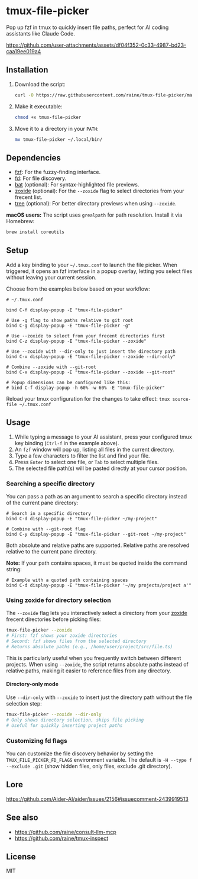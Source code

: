 # tmux-file-picker

Pop up fzf in tmux to quickly insert file paths, perfect for AI coding
assistants like Claude Code.

https://github.com/user-attachments/assets/df04f352-0c33-4987-bd23-caa19ee019a4

## Installation

1.  Download the script:
    ```sh
    curl -O https://raw.githubusercontent.com/raine/tmux-file-picker/main/tmux-file-picker
    ```
2.  Make it executable:
    ```sh
    chmod +x tmux-file-picker
    ```
3.  Move it to a directory in your `PATH`:
    ```sh
    mv tmux-file-picker ~/.local/bin/
    ```

## Dependencies

- [fzf](https://github.com/junegunn/fzf): For the fuzzy-finding interface.
- [fd](https://github.com/sharkdp/fd): For file discovery.
- [bat](https://github.com/sharkdp/bat) (optional): For syntax-highlighted file
  previews.
- [zoxide](https://github.com/ajeetdsouza/zoxide) (optional): For the `--zoxide`
  flag to select directories from your frecent list.
- [tree](https://gitlab.com/OldManProgrammer/unix-tree) (optional): For better
  directory previews when using `--zoxide`.

**macOS users:** The script uses `grealpath` for path resolution. Install it via
Homebrew:

```sh
brew install coreutils
```

## Setup

Add a key binding to your `~/.tmux.conf` to launch the file picker. When
triggered, it opens an fzf interface in a popup overlay, letting you select
files without leaving your current session.

Choose from the examples below based on your workflow:

```tmux
# ~/.tmux.conf

bind C-f display-popup -E "tmux-file-picker"

# Use -g flag to show paths relative to git root
bind C-g display-popup -E "tmux-file-picker -g"

# Use --zoxide to select from your frecent directories first
bind C-z display-popup -E "tmux-file-picker --zoxide"

# Use --zoxide with --dir-only to just insert the directory path
bind C-v display-popup -E "tmux-file-picker --zoxide --dir-only"

# Combine --zoxide with --git-root
bind C-x display-popup -E "tmux-file-picker --zoxide --git-root"

# Popup dimensions can be configured like this:
# bind C-f display-popup -h 60% -w 60% -E "tmux-file-picker"
```

Reload your tmux configuration for the changes to take effect:
`tmux source-file ~/.tmux.conf`

## Usage

1.  While typing a message to your AI assistant, press your configured tmux key
    binding (`Ctrl-f` in the example above).
2.  An `fzf` window will pop up, listing all files in the current directory.
3.  Type a few characters to filter the list and find your file.
4.  Press `Enter` to select one file, or `Tab` to select multiple files.
5.  The selected file path(s) will be pasted directly at your cursor position.

### Searching a specific directory

You can pass a path as an argument to search a specific directory instead of the
current pane directory:

```tmux
# Search in a specific directory
bind C-d display-popup -E "tmux-file-picker ~/my-project"

# Combine with --git-root flag
bind C-y display-popup -E "tmux-file-picker --git-root ~/my-project"
```

Both absolute and relative paths are supported. Relative paths are resolved
relative to the current pane directory.

**Note:** If your path contains spaces, it must be quoted inside the command
string:

```tmux
# Example with a quoted path containing spaces
bind C-d display-popup -E "tmux-file-picker '~/my projects/project a'"
```

### Using zoxide for directory selection

The `--zoxide` flag lets you interactively select a directory from your
[zoxide](https://github.com/ajeetdsouza/zoxide) frecent directories before
picking files:

```bash
tmux-file-picker --zoxide
# First: fzf shows your zoxide directories
# Second: fzf shows files from the selected directory
# Returns absolute paths (e.g., /home/user/project/src/file.ts)
```

This is particularly useful when you frequently switch between different
projects. When using `--zoxide`, the script returns absolute paths instead of
relative paths, making it easier to reference files from any directory.

#### Directory-only mode

Use `--dir-only` with `--zoxide` to insert just the directory path without the
file selection step:

```bash
tmux-file-picker --zoxide --dir-only
# Only shows directory selection, skips file picking
# Useful for quickly inserting project paths
```

### Customizing fd flags

You can customize the file discovery behavior by setting the
`TMUX_FILE_PICKER_FD_FLAGS` environment variable. The default is
`-H --type f --exclude .git` (show hidden files, only files, exclude .git
directory).

## Lore

https://github.com/Aider-AI/aider/issues/2156#issuecomment-2439919513

## See also

- https://github.com/raine/consult-llm-mcp
- https://github.com/raine/tmux-inspect

## License

MIT
